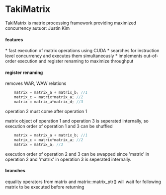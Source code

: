 <h1>TakiMatrix</h1>

TakiMatrix is matrix processing framework providing maximized concurrency
autuor: Justin Kim

<h4>features</h4>
* fast execution of matrix operations using CUDA
* searches for instruction level concurrency and executes them simultaneously
* implements out-of-order execution and register renaming to maximize throughput

<h4>register renaming</h4>
removes WAR, WAW relations

```c++
	matrix = matrix_a + matrix_b; //1
	matrix_c = matrix*matrix_a; //2
	matrix = matrix_a*matrix_d; //3
```
operation 2 must come after operation 1

matrix object of operation 1 and operation 3 is seperated internally, so execution order of operation 1 and 3 can be shuffled

```c++
	matrix = matrix_a + matrix_b; //1
	matrix_c = matrix*matrix_a; //2
	matrix = matrix_a; //3
```

execution order of operation 2 and 3 can be swapped since
'matrix' in operation 2 and 'matrix' in operation 3 is seperated internally.

<h4>branches</h4>
equality operators from matrix and matrix::matrix_ptr() will wait for following matrix to be executed before returning
